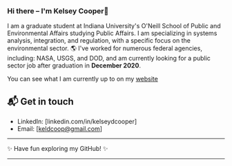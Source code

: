 ### Hi there – I'm Kelsey Cooper👋

I am a graduate student at Indiana University's O'Neill School of Public and Environmental Affairs studying Public Affairs. I am specializing in systems analysis, integration, and regulation, with a specific focus on the environmental sector. 🌎  I've worked for numerous federal agencies, including: NASA, USGS, and DOD, and am currently looking for a public sector job after graduation in __December 2020__. 

You can see what I am currently up to on my [website](https://kelseydcooper.github.io)

## 📬 Get in touch
- LinkedIn: [linkedin.com/in/kelseydcooper]
- Email: [keldcoop@gmail.com]

---

✨ Have fun exploring my GitHub! ✨

---
